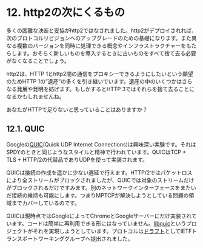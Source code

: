 # 12. http2の次にくるもの

多くの困難な決断と妥協がhttp2ではなされました。http2がデプロイされれば、次のプロトコルリビジョンへのアップグレードのための基礎になります。また異なる複数のバージョンを同時に処理できる概念やインフラストラクチャーをもたらします。おそらく新しいものを導入するときに古いものをすべて捨て去る必要がなくなることでしょう。

http2は、HTTP 1とhttp2間の通信をプロキシーできるようにしたいという願望のためHTTP 1の”遺産”の多くを引き継いでいます。遺産の中のいくつかはさらなる発展や発明を妨げます。もしかするとHTTP 3ではそれらを捨て去ることになるかもしれませんね。

あなたがHTTPで足りないと思っていることはありますか？

## 12.1. QUIC

Googleの[QUIC](https://www.chromium.org/quic)(Quick UDP Internet Connections)は興味深い実験です。それはSPDYのときと同じようなスタイルと精神で行われています。QUICはTCP + TLS + HTTP/2の代替品でありUDPを使って実装されます。

QUICは接続の作成を遥かに少ない遅延で行えます。HTTP/2ではパケットロスにより全ストリームがブロックされましたが、QUICでは対象のストリームだけがブロックされるだけですみます。別のネットワークインターフェースをまたいだ接続の維持も可能にします。つまりMPTCPが解決しようとしている問題の領域までカバーしているのです。

QUICは現時点ではGoogleによってChromeとGoogleサーバーにだけ実装されています。コードは簡単に再利用できる形にはなっていません。[libquic](https://github.com/devsisters/libquic)というプロジェクトがそれを実現しようとしています。プロトコルは[ドラフト](https://tools.ietf.org/html/draft-tsvwg-quic-protocol-01)としてIETFトランスポートワーキンググループへ提出されました。
